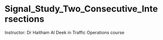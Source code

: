 # Signal_Study_Two_Consecutive_Intersections
Instructor: Dr Haitham Al Deek in Traffic Operations course


